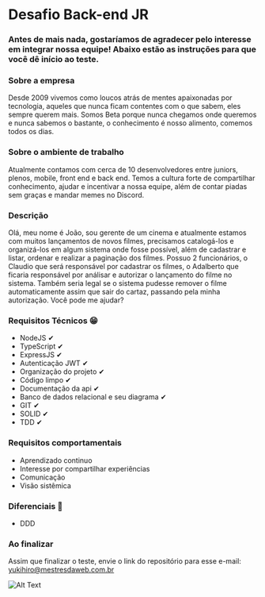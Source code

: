 # Desafio Back-end JR 
### Antes de mais nada, gostaríamos de agradecer pelo interesse em integrar nossa equipe! Abaixo estão as instruções para que você dê início ao teste.



### Sobre a empresa
Desde 2009 vivemos como loucos atrás de mentes apaixonadas por tecnologia, aqueles que nunca ficam contentes com o que sabem, eles sempre querem mais. Somos Beta porque nunca chegamos onde queremos e nunca sabemos o bastante, o conhecimento é nosso alimento, comemos todos os dias.

### Sobre o ambiente de trabalho
Atualmente contamos com cerca de 10 desenvolvedores entre juniors, plenos, mobile, front end e back end. Temos a cultura forte de compartilhar conhecimento, ajudar e incentivar a nossa equipe, além de contar piadas sem graças e mandar memes no Discord.

### Descrição
Olá, meu nome é João, sou gerente de um cinema e atualmente estamos com muitos lançamentos de novos
filmes, precisamos catalogá-los e organizá-los em algum sistema onde fosse possível, 
além de cadastrar e listar, ordenar e realizar a paginação dos filmes. Possuo 2 funcionários, o Claudio que será responsável por cadastrar os filmes,
o Adalberto que ficaria responsável por análisar e autorizar o lançamento do filme no sistema. Também seria legal se o sistema pudesse remover o filme automaticamente
assim que sair do cartaz, passando pela minha autorização. Você pode me ajudar?

### Requisitos Técnicos 😁
- NodeJS ✔
- TypeScript ✔
- ExpressJS ✔
- Autenticação JWT ✔
- Organização do projeto ✔
- Código limpo ✔
- Documentação da api ✔
- Banco de dados relacional e seu diagrama ✔
- GIT ✔
- SOLID ✔
- TDD ✔

### Requisitos comportamentais
- Aprendizado continuo
- Interesse por compartilhar experiências
- Comunicação
- Visão sistêmica

### Diferenciais 💖
- DDD

### Ao finalizar
Assim que finalizar o teste, envie o link do repositório para esse e-mail: yukihiro@mestresdaweb.com.br

![Alt Text](https://tenor.com/view/ednaldo-pereira-vale-nada-clone-worthless-funny-gif-17809469.gif)
